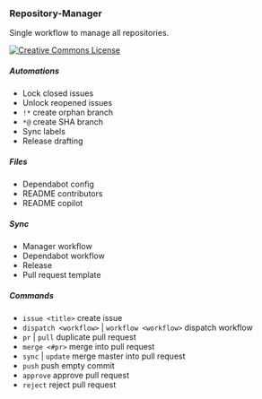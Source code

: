 ### Repository-Manager

Single workflow to manage all repositories.

[![Creative Commons License](https://i.creativecommons.org/l/by-nc-sa/4.0/88x31.png)](http://creativecommons.org/licenses/by-nc-sa/4.0/)

##### Automations

 * Lock closed issues
 * Unlock reopened issues
 * `!*` create orphan branch
 * `*@` create SHA branch
 * Sync labels
 * Release drafting

##### Files

 * Dependabot config
 * README contributors
 * README copilot

##### Sync

 * Manager workflow
 * Dependabot workflow
 * Release
 * Pull request template

##### Commands

 * `issue <title>` create issue
 * `dispatch <workflow>` | `workflow <workflow>` dispatch workflow
 * `pr` | `pull` duplicate pull request
 * `merge <#pr>` merge into pull request
 * `sync` | `update` merge master into pull request
 * `push` push empty commit
 * `approve` approve pull request
 * `reject` reject pull request

<!-- Copilot -->
<!-- Copilot -->

<!-- Contributors -->
<!-- Contributors -->